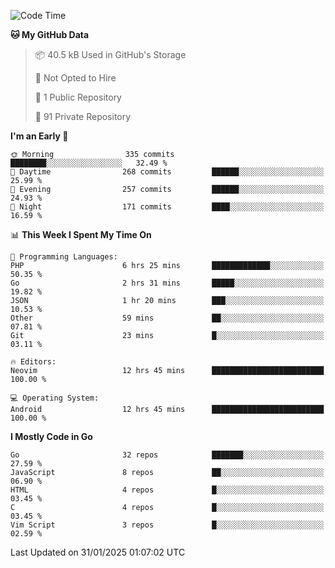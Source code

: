
<!--START_SECTION:waka-->
![Code Time](http://img.shields.io/badge/Code%20Time-5%2C665%20hrs%2013%20mins-blue)

**🐱 My GitHub Data** 

> 📦 40.5 kB Used in GitHub's Storage 
 > 
> 🚫 Not Opted to Hire
 > 
> 📜 1 Public Repository 
 > 
> 🔑 91 Private Repository 
 > 
**I'm an Early 🐤** 

```text
🌞 Morning                335 commits         ████████░░░░░░░░░░░░░░░░░   32.49 % 
🌆 Daytime                268 commits         ██████░░░░░░░░░░░░░░░░░░░   25.99 % 
🌃 Evening                257 commits         ██████░░░░░░░░░░░░░░░░░░░   24.93 % 
🌙 Night                  171 commits         ████░░░░░░░░░░░░░░░░░░░░░   16.59 % 
```


📊 **This Week I Spent My Time On** 

```text
💬 Programming Languages: 
PHP                      6 hrs 25 mins       █████████████░░░░░░░░░░░░   50.35 % 
Go                       2 hrs 31 mins       █████░░░░░░░░░░░░░░░░░░░░   19.82 % 
JSON                     1 hr 20 mins        ███░░░░░░░░░░░░░░░░░░░░░░   10.53 % 
Other                    59 mins             ██░░░░░░░░░░░░░░░░░░░░░░░   07.81 % 
Git                      23 mins             █░░░░░░░░░░░░░░░░░░░░░░░░   03.11 % 

🔥 Editors: 
Neovim                   12 hrs 45 mins      █████████████████████████   100.00 % 

💻 Operating System: 
Android                  12 hrs 45 mins      █████████████████████████   100.00 % 
```

**I Mostly Code in Go** 

```text
Go                       32 repos            ███████░░░░░░░░░░░░░░░░░░   27.59 % 
JavaScript               8 repos             ██░░░░░░░░░░░░░░░░░░░░░░░   06.90 % 
HTML                     4 repos             █░░░░░░░░░░░░░░░░░░░░░░░░   03.45 % 
C                        4 repos             █░░░░░░░░░░░░░░░░░░░░░░░░   03.45 % 
Vim Script               3 repos             █░░░░░░░░░░░░░░░░░░░░░░░░   02.59 % 
```




 Last Updated on 31/01/2025 01:07:02 UTC
<!--END_SECTION:waka-->
